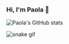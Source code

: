 ### Hi, I'm Paola 👋

![Paola's GitHub stats](https://github-readme-stats.vercel.app/api?username=paolabc&show_icons=true&theme=radical)


![snake gif](https://github.com/paolabc/paolabc/blob/output/github-contribution-grid-snake.gif)
 
 
 
